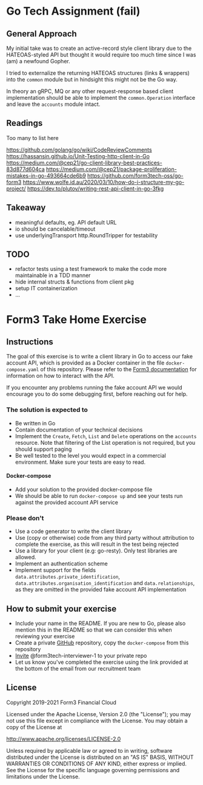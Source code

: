 # Go Tech Assignment (fail)

## General Approach

My initial take was to create an active-record style client library due to the HATEOAS-styled API
but thought it would require too much time since I was (am) a newfound Gopher.

I tried to externalize the returning HATEOAS structures (links & wrappers) into the `common` module
but in hindsight this might not be the Go way.

In theory an gRPC, MQ or any other request-response based client implementation should be able to
implement the `common.Operation` interface and leave the `accounts` module intact.

## Readings

Too many to list here

https://github.com/golang/go/wiki/CodeReviewComments
https://hassansin.github.io/Unit-Testing-http-client-in-Go
https://medium.com/@cep21/go-client-library-best-practices-83d877d604ca
https://medium.com/@cep21/package-proliferation-mistakes-in-go-493664cde6b9
https://github.com/form3tech-oss/go-form3
https://www.wolfe.id.au/2020/03/10/how-do-i-structure-my-go-project/
https://dev.to/plutov/writing-rest-api-client-in-go-3fkg

## Takeaway

- meaningful defaults, eg. API default URL
- io should be cancelable/timeout
- use underlyingTransport http.RoundTripper for testability

## TODO

- refactor tests using a test framework to make the code more maintainable in a TDD manner
- hide internal structs & functions from client pkg
- setup IT containerization
- ...

# Form3 Take Home Exercise

## Instructions
The goal of this exercise is to write a client library in Go to access our fake account API, which is provided as a Docker
container in the file `docker-compose.yaml` of this repository. Please refer to the
[Form3 documentation](http://api-docs.form3.tech/api.html#organisation-accounts) for information on how to interact with the API.

If you encounter any problems running the fake account API we would encourage you to do some debugging first,
before reaching out for help.

### The solution is expected to
- Be written in Go
- Contain documentation of your technical decisions
- Implement the `Create`, `Fetch`, `List` and `Delete` operations on the `accounts` resource. Note that filtering of the List operation is not required, but you should support paging
- Be well tested to the level you would expect in a commercial environment. Make sure your tests are easy to read.

#### Docker-compose
 - Add your solution to the provided docker-compose file
 - We should be able to run `docker-compose up` and see your tests run against the provided account API service 

### Please don't
- Use a code generator to write the client library
- Use (copy or otherwise) code from any third party without attribution to complete the exercise, as this will result in the test being rejected
- Use a library for your client (e.g: go-resty). Only test libraries are allowed.
- Implement an authentication scheme
- Implement support for the fields `data.attributes.private_identification`, `data.attributes.organisation_identification`
  and `data.relationships`, as they are omitted in the provided fake account API implementation
  
## How to submit your exercise
- Include your name in the README. If you are new to Go, please also mention this in the README so that we can consider this when reviewing your exercise
- Create a private [GitHub](https://help.github.com/en/articles/create-a-repo) repository, copy the `docker-compose` from this repository
- [Invite](https://help.github.com/en/articles/inviting-collaborators-to-a-personal-repository) @form3tech-interviewer-1 to your private repo
- Let us know you've completed the exercise using the link provided at the bottom of the email from our recruitment team

## License
Copyright 2019-2021 Form3 Financial Cloud

Licensed under the Apache License, Version 2.0 (the "License"); you may not use this file except in compliance with the License.
You may obtain a copy of the License at

http://www.apache.org/licenses/LICENSE-2.0

Unless required by applicable law or agreed to in writing, software distributed under the License is distributed on an "AS IS" BASIS, WITHOUT WARRANTIES OR CONDITIONS OF ANY KIND, either express or implied. See the License for the specific language governing permissions and limitations under the License.
